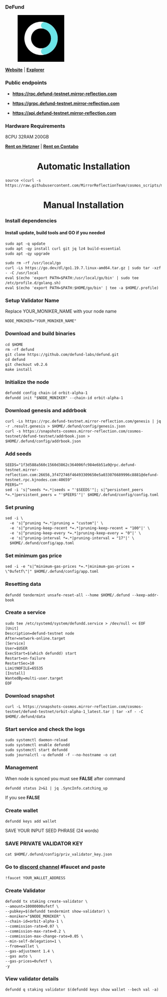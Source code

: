 ### DeFund

<figure><img src="https://raw.githubusercontent.com/MirrorReflectionTeam/cosmos_testnet_manuals/main/project_files/defund.jpg" width="150" alt=""><figcaption></figcaption></figure>

**[Website](https://www.defund.app/)** | **[Explorer](https://defund.explorers.guru/)**

### Public endpoints

- **https://rpc.defund-testnet.mirror-reflection.com**

- **https://grpc.defund-testnet.mirror-reflection.com**

- **https://api.defund-testnet.mirror-reflection.com**


### Hardware Requirements

8CPU 32RAM 200GB

**[Rent on Hetzner](https://hetzner.cloud/?ref=AwVksaI2T3Nz)** | **[Rent on Contabo](https://contabo.com/en)**

<div align="center">
  <h1> Automatic Installation </h1>
</div>

```
source <(curl -s https://raw.githubusercontent.com/MirrorReflectionTeam/cosmos_scripts/main/defund/install.sh)
```

<div align="center">
  <h1> Manual Installation </h1>
</div>

### Install dependencies

#### Install update, build tools and GO if you needed

```
sudo apt -q update
sudo apt -qy install curl git jq lz4 build-essential
sudo apt -qy upgrade
```

```
sudo rm -rf /usr/local/go
curl -Ls https://go.dev/dl/go1.19.7.linux-amd64.tar.gz | sudo tar -xzf - -C /usr/local
eval $(echo 'export PATH=$PATH:/usr/local/go/bin' | sudo tee /etc/profile.d/golang.sh)
eval $(echo 'export PATH=$PATH:$HOME/go/bin' | tee -a $HOME/.profile)
```

### Setup Validator Name

Replace YOUR_MONIKER_NAME with your node name

```
NODE_MONIKER="YOUR_MONIKER_NAME"
```

### Download and build binaries

```
cd $HOME
rm -rf defund
git clone https://github.com/defund-labs/defund.git
cd defund
git checkout v0.2.6
make install
```

### Initialize the node

```
defundd config chain-id orbit-alpha-1
defundd init "$NODE_MONIKER" --chain-id orbit-alpha-1
```

### Download genesis and addrbook

```
curl -Ls https://rpc.defund-testnet.mirror-reflection.com/genesis | jq -r .result.genesis > $HOME/.defund/config/genesis.json
curl -s https://snapshots-cosmos.mirror-reflection.com/cosmos-testnet/defund-testnet/addrbook.json > $HOME/.defund/config/addrbook.json
```

### Add seeds

```
SEEDS="1f3d588a560c1560d3862c364006fc984e6b51a9@rpc.defund-testnet.mirror-reflection.com:26656,3f472746f46493309650e5a033076689996c8881@defund-testnet.rpc.kjnodes.com:40659"
PEERS=""
sed -i 's|^seeds *=.*|seeds = "'$SEEDS'"|; s|^persistent_peers *=.*|persistent_peers = "'$PEERS'"|' $HOME/.defund/config/config.toml
```

### Set pruning

```
sed -i \
  -e 's|^pruning *=.*|pruning = "custom"|' \
  -e 's|^pruning-keep-recent *=.*|pruning-keep-recent = "100"|' \
  -e 's|^pruning-keep-every *=.*|pruning-keep-every = "0"|' \
  -e 's|^pruning-interval *=.*|pruning-interval = "17"|' \
  $HOME/.defund/config/app.toml
```

### Set minimum gas price

```
sed -i -e "s|^minimum-gas-prices *=.*|minimum-gas-prices = \"0ufetf\"|" $HOME/.defund/config/app.toml
```

### Resetting data

```
defundd tendermint unsafe-reset-all --home $HOME/.defund --keep-addr-book
```

### Create a service

```
sudo tee /etc/systemd/system/defundd.service > /dev/null << EOF
[Unit]
Description=defund-testnet node
After=network-online.target
[Service]
User=$USER
ExecStart=$(which defundd) start
Restart=on-failure
RestartSec=10
LimitNOFILE=65535
[Install]
WantedBy=multi-user.target
EOF
```

### Download snapshot

```
curl -L https://snapshots-cosmos.mirror-reflection.com/cosmos-testnet/defund-testnet/orbit-alpha-1_latest.tar | tar -xf - -C $HOME/.defund/data
```

### Start service and check the logs

```
sudo systemctl daemon-reload
sudo systemctl enable defundd
sudo systemctl start defundd
sudo journalctl -u defundd -f --no-hostname -o cat
```

### Management

When node is synced you must see **FALSE** after command

```
defundd status 2>&1 | jq .SyncInfo.catching_up
```

If you see **FALSE**

### Create wallet

```
defundd keys add wallet
```

SAVE YOUR INPUT SEED PHRASE (24 words)

### SAVE PRIVATE VALIDATOR KEY

```
cat $HOME/.defund/config/priv_validator_key.json
```

### Go to [discord channel](https://discord.gg/cw5N3P5z5M) #faucet and paste

```
!faucet YOUR_WALLET_ADDRESS
```

### Create Validator

```
defundd tx staking create-validator \
--amount=10000000ufetf \
--pubkey=$(defundd tendermint show-validator) \
--moniker="$NODE_MONIKER" \
--chain-id=orbit-alpha-1 \
--commission-rate=0.07 \
--commission-max-rate=0.2 \
--commission-max-change-rate=0.05 \
--min-self-delegation=1 \
--from=wallet \
--gas-adjustment 1.4 \
--gas auto \
--gas-prices=0ufetf \
-y
```

### View validator details

```
defundd q staking validator $(defundd keys show wallet --bech val -a)
```
